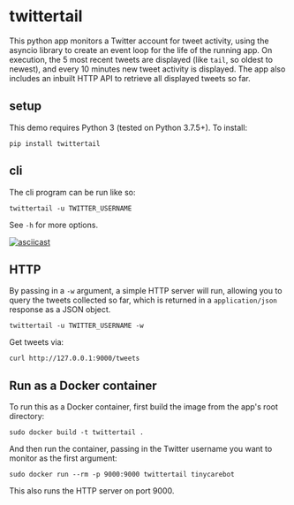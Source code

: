 # twittertail

This python app monitors a Twitter account for tweet activity, using the asyncio library to create an event loop for the life of the running app. On execution, the 5 most recent tweets are displayed (like `tail`, so oldest to newest), and every 10 minutes new tweet activity is displayed. The app also includes an inbuilt HTTP API to retrieve all displayed tweets so far.

## setup

This demo requires Python 3 (tested on Python 3.7.5+). To install:

```
pip install twittertail
```

## cli

The cli program can be run like so:

```
twittertail -u TWITTER_USERNAME
```

See `-h` for more options.

[![asciicast](https://asciinema.org/a/UjCBfdewy87qeGSvejNlPnPeX.png)](https://asciinema.org/a/UjCBfdewy87qeGSvejNlPnPeX)

## HTTP

By passing in a `-w` argument, a simple HTTP server will run, allowing you to query the tweets collected so far, which is returned in a `application/json` response as a JSON object.

```
twittertail -u TWITTER_USERNAME -w
```

Get tweets via:

```
curl http://127.0.0.1:9000/tweets
```

## Run as a Docker container

To run this as a Docker container, first build the image from the app's root directory:

```
sudo docker build -t twittertail .
```

And then run the container, passing in the Twitter username you want to monitor as the first argument:

```
sudo docker run --rm -p 9000:9000 twittertail tinycarebot
```

This also runs the HTTP server on port 9000.